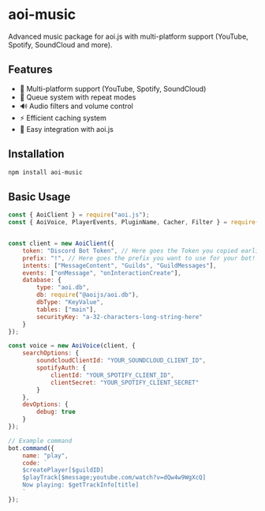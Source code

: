 # aoi-music

Advanced music package for aoi.js with multi-platform support (YouTube, Spotify, SoundCloud and more).

## Features

- 🎵 Multi-platform support (YouTube, Spotify, SoundCloud)
- 🔄 Queue system with repeat modes
- 🔊 Audio filters and volume control
- ⚡ Efficient caching system
- 🤖 Easy integration with aoi.js

## Installation

```bash
npm install aoi-music
```

## Basic Usage

```js
const { AoiClient } = require("aoi.js");
const { AoiVoice, PlayerEvents, PluginName, Cacher, Filter } = require("@aoijs.music");


const client = new AoiClient({
    token: "Discord Bot Token", // Here goes the Token you copied earlier!
    prefix: "!", // Here goes the prefix you want to use for your bot!
    intents: ["MessageContent", "Guilds", "GuildMessages"],
    events: ["onMessage", "onInteractionCreate"],
    database: {
        type: "aoi.db",
        db: require("@aoijs/aoi.db"),
        dbType: "KeyValue",
        tables: ["main"],
        securityKey: "a-32-characters-long-string-here"
    }
});

const voice = new AoiVoice(client, {
    searchOptions: {
        soundcloudClientId: "YOUR_SOUNDCLOUD_CLIENT_ID",
        spotifyAuth: {
            clientId: "YOUR_SPOTIFY_CLIENT_ID",
            clientSecret: "YOUR_SPOTIFY_CLIENT_SECRET"
        }
    },
    devOptions: {
        debug: true
    }
});

// Example command
bot.command({
    name: "play",
    code: `
    $createPlayer[$guildID]
    $playTrack[$message;youtube.com/watch?v=dQw4w9WgXcQ]
    Now playing: $getTrackInfo[title]
    `
});
```